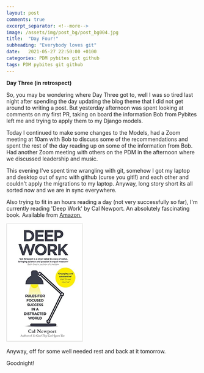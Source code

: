 ```yaml
---
layout: post
comments: true
excerpt_separator: <!--more-->
image: /assets/img/post_bg/post_bg004.jpg
title:  "Day Four!"
subheading: "Everybody loves git"
date:   2021-05-27 22:50:00 +0100
categories: PDM pybites git github
tags: PDM pybites git github
---
```


**Day Three (in retrospect)**

So, you may be wondering where Day Three got to, well I was so tired last night after spending the day updating the blog theme that I did not get around to writing a post. But yesterday afternoon was spent looking at comments on my first PR, taking on <!--more-->board the information Bob from Pybites left me and trying to apply them to my Django models. 

Today I continued to make some changes to the Models, had a Zoom meeting at 10am with Bob to discuss some of the recommendations and spent the rest of the day reading up on some of the information from Bob. Had another Zoom meeting with others on the PDM in the afternoon where we discussed leadership and music. 

This evening I've spent time wrangling with git, somehow I got my laptop and desktop out of sync with github (curse you git!!) and each other and couldn't apply the migrations to my laptop. Anyway, long story short its all sorted now and we are in sync everywhere.

Also trying to fit in an hours reading a day (not very successfully so far), I'm currently reading 'Deep Work' by Cal Newport. An absolutely fascinating book. Available from <a href="https://www.amazon.co.uk/Deep-Work-Focused-Success-Distracted/dp/0349411905/ref=tmm_pap_swatch_0?_encoding=UTF8&qid=1622151867&sr=8-1" target="_blank">Amazon.</a>

<a href="https://www.amazon.co.uk/Deep-Work-Focused-Success-Distracted/dp/0349411905/ref=tmm_pap_swatch_0?_encoding=UTF8&qid=1622151867&sr=8-1" target="_blank"><img src="/assets/images/deepwork.jpg" alt="Deep Work Book Cover" width="200"/></a>	

Anyway, off for some well needed rest and back at it tomorrow.

Goodnight!


